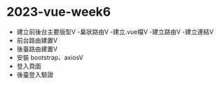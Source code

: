 # 2023-vue-week6
- 建立前後台主要版型V
    -巢狀路由V
     -建立.vue檔V
     -建立路由V
     -建立連結V
- 前台路由建置V
- 後臺路由建置V
- 安裝 bootstrap、axiosV
- 登入頁面
- 後臺登入驗證